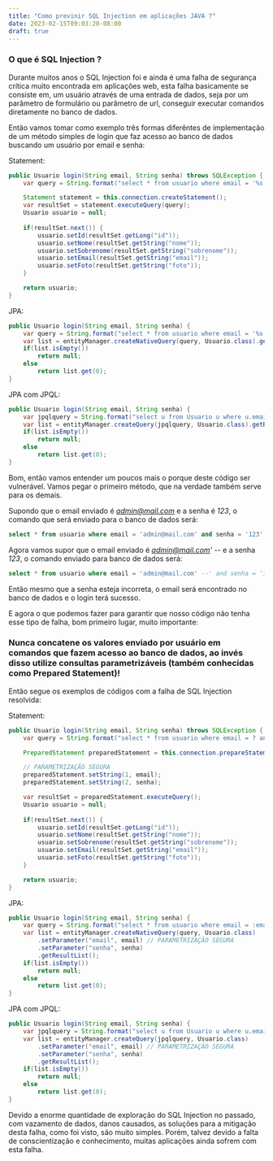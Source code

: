 ```yaml
---
title: "Como previnir SQL Injection em aplicações JAVA ?"
date: 2023-02-15T09:03:20-08:00
draft: true
---
```


### O que é SQL Injection ?

Durante muitos anos o SQL Injection foi e ainda é uma falha de segurança crítica muito encontrada em aplicações web, esta falha basicamente se consiste em, um usuário através de uma entrada de dados, seja por um parâmetro de formulário ou parâmetro de url, conseguir executar comandos diretamente no banco de dados.

Então vamos tomar como exemplo três formas diferêntes de implementação de um método simples de login que faz acesso ao banco de dados buscando um usuário por email e senha:

Statement:
```java
public Usuario login(String email, String senha) throws SQLException {
    var query = String.format("select * from usuario where email = '%s' and senha = '%s'", email, senha);

    Statement statement = this.connection.createStatement();
    var resultSet = statement.executeQuery(query);
    Usuario usuario = null;
    
    if(resultSet.next()) {
        usuario.setId(resultSet.getLong("id"));
        usuario.setNome(resultSet.getString("nome"));
        usuario.setSobrenome(resultSet.getString("sobrenome"));
        usuario.setEmail(resultSet.getString("email"));
        usuario.setFoto(resultSet.getString("foto"));
    }

    return usuario;
}
```
JPA:
```java
public Usuario login(String email, String senha) {
    var query = String.format("select * from usuario where email = '%s' and senha = '%s'", email, senha);
    var list = entityManager.createNativeQuery(query, Usuario.class).getResultList();
    if(list.isEmpty())
        return null;
    else
        return list.get(0);
}
```

JPA com JPQL:
```java
public Usuario login(String email, String senha) {
    var jpqlquery = String.format("select u from Usuario u where u.email = '%s' and u.senha = '%s'", email, senha);
    var list = entityManager.createQuery(jpqlquery, Usuario.class).getResultList();
    if(list.isEmpty())
        return null;
    else
        return list.get(0);
}
```

Bom, então vamos entender um poucos mais o porque deste código ser vulnerável. Vamos pegar o primeiro método, que na verdade também serve para os demais.

Supondo que o email enviado é *admin@mail.com* e a senha é *123*, o comando que será enviado para o banco de dados será:

```sql
select * from usuario where email = 'admin@mail.com' and senha = '123'
```

Agora vamos supor que o email enviado é *admin@mail.com' --* e a senha *123*, o comando enviado para banco de dados será:

```sql
select * from usuario where email = 'admin@mail.com' --' and senha = '123'
```

Então mesmo que a senha esteja incorreta, o email será encontrado no banco de dados e o login terá sucesso.

E agora o que podemos fazer para garantir que nosso código não tenha esse tipo de falha, bom primeiro lugar, muito importante:
### Nunca concatene os valores enviado por usuário em comandos que fazem acesso ao banco de dados, ao invés disso utilize consultas parametrizáveis (também conhecidas como Prepared Statement)!

Então segue os exemplos de códigos com a falha de SQL Injection resolvida:

Statement:
```java
public Usuario login(String email, String senha) throws SQLException {
    var query = String.format("select * from usuario where email = ? and senha = ?", email, senha);

    PreparedStatement preparedStatement = this.connection.prepareStatement(query);

    // PARAMETRIZAÇÃO SEGURA
    preparedStatement.setString(1, email);
    preparedStatement.setString(2, senha);

    var resultSet = preparedStatement.executeQuery();
    Usuario usuario = null;
    
    if(resultSet.next()) {
        usuario.setId(resultSet.getLong("id"));
        usuario.setNome(resultSet.getString("nome"));
        usuario.setSobrenome(resultSet.getString("sobrenome"));
        usuario.setEmail(resultSet.getString("email"));
        usuario.setFoto(resultSet.getString("foto"));
    }

    return usuario;
}
```
JPA:
```java
public Usuario login(String email, String senha) {
    var query = String.format("select * from usuario where email = :email and senha = :senha", email, senha);
    var list = entityManager.createNativeQuery(query, Usuario.class)
        .setParameter("email", email) // PARAMETRIZAÇÃO SEGURA
        .setParameter("senha", senha)
        .getResultList();
    if(list.isEmpty())
        return null;
    else
        return list.get(0);
}
```

JPA com JPQL:
```java
public Usuario login(String email, String senha) {
    var jpqlquery = String.format("select u from Usuario u where u.email = :email and u.senha = :senha", email, senha);
    var list = entityManager.createQuery(jpqlquery, Usuario.class)
        .setParameter("email", email) // PARAMETRIZAÇÃO SEGURA
        .setParameter("senha", senha)
        .getResultList();
    if(list.isEmpty())
        return null;
    else
        return list.get(0);
}
```

Devido a enorme quantidade de exploração do SQL Injection no passado, com vazamento de dados, danos causados, as soluções para a mitigação desta falha, como foi visto, são muito simples. Porém, talvez devido a falta de conscientização e conhecimento, muitas aplicações ainda sofrem com esta falha.